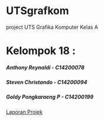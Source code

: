 # UTSgrafkom
project UTS Grafika Komputer Kelas A
<div>
  <h1>Kelompok 18 :</h1>
  <h5>Anthony Reynaldi - C14200078</h5>
  <h5>Steven Christando - C14200094</h5>
  <h5>Goldy Pongkaraeng P - C14200199</h5>
<a href = "https://docs.google.com/document/d/1gZc2A9NBHeNhkOwMix1G2dZ25tT9rE1kn4ktPHGpty0/edit?usp=sharing">Laporan Projek</a>
</div>
